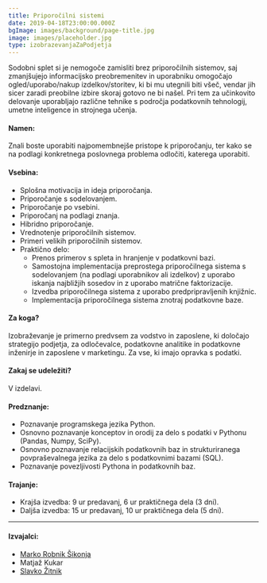 ```yaml
---
title: Priporočilni sistemi
date: 2019-04-18T23:00:00.000Z
bgImage: images/background/page-title.jpg
image: images/placeholder.jpg
type: izobrazevanjaZaPodjetja
---
```

Sodobni splet si je nemogoče zamisliti brez priporočilnih sistemov, saj zmanjšujejo informacijsko preobremenitev in uporabniku omogočajo ogled/uporabo/nakup izdelkov/storitev, ki bi mu utegnili biti všeč, vendar jih sicer zaradi preobilne izbire skoraj gotovo ne bi našel. Pri tem za učinkovito delovanje uporabljajo različne tehnike s področja podatkovnih tehnologij, umetne inteligence in strojnega učenja. 

#### Namen:

Znali boste uporabiti najpomembnejše pristope k priporočanju, ter kako se na podlagi konkretnega poslovnega problema odločiti, katerega uporabiti.

#### Vsebina:

* Splošna motivacija in ideja priporočanja.
* Priporočanje s sodelovanjem.
* Priporočanje po vsebini.
* Priporočanj na podlagi znanja.
* Hibridno priporočanje.
* Vrednotenje priporočilnih sistemov.
* Primeri velikih priporočilnih sistemov.
* Praktično delo:
  * Prenos primerov s spleta in hranjenje v podatkovni bazi.
  * Samostojna implementacija preprostega priporočilnega sistema s sodelovanjem (na podlagi uporabnikov ali izdelkov) z uporabo iskanja najbližjih sosedov in z uporabo matrične faktorizacije.
  * Izvedba priporočilnega sistema z uporabo predpripravljenih knjižnic.
  * Implementacija priporočilnega sistema znotraj podatkovne baze.

#### Za koga?

Izobraževanje je primerno predvsem za vodstvo in zaposlene, ki določajo strategijo podjetja, za odločevalce, podatkovne analitike in podatkovne inženirje in zaposlene v marketingu. Za vse, ki imajo opravka s podatki.

#### Zakaj se udeležiti?

V izdelavi.

#### Predznanje:

* Poznavanje programskega jezika Python.
* Osnovno poznavanje konceptov in orodij za delo s podatki v Pythonu (Pandas, Numpy, SciPy).
* Osnovno poznavanje relacijskih podatkovnih baz in strukturiranega povpraševalnega jezika za delo s podatkovnimi bazami (SQL).
* Poznavanje povezljivosti Pythona in podatkovnih baz.

#### Trajanje: 

* Krajša izvedba: 9 ur predavanj, 6 ur praktičnega dela (3 dni).
* Daljša izvedba: 15 ur predavanj, 10 ur praktičnega dela (5 dni).

- - -

#### Izvajalci: 

* [Marko Robnik Šikonja](https://akademijafri.si/izvajalci/marko-robnik-sikonja/)
* Matjaž Kukar
* [Slavko Žitnik](https://akademijafri.si/izvajalci/slavko-zitnik/)
